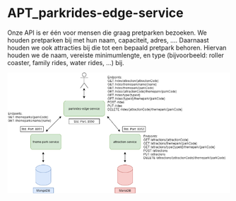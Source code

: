 # APT_parkrides-edge-service

Onze API is er één voor mensen die graag pretparken bezoeken. We houden pretparken bij met hun naam, capaciteit, adres, …. Daarnaast houden we ook attracties bij die tot een bepaald pretpark behoren. Hiervan houden we de naam, vereiste minimumlengte, en type (bijvoorbeeld: roller coaster, family rides, water rides, …) bij.

![Diagram microservices architectuur](https://github.com/JensFillee/APT_parkrides-edge-service/blob/main/Diagram_microservices_architectuur.png?raw=true)
